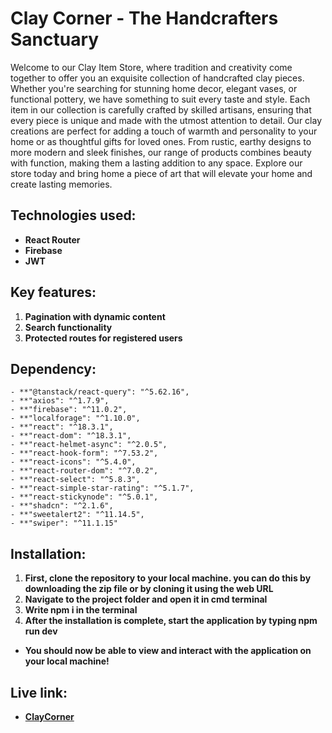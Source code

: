 # Clay Corner - The Handcrafters Sanctuary 

Welcome to our Clay Item Store, where tradition and creativity come together to offer you an exquisite collection of handcrafted clay pieces. Whether you're searching for stunning home decor, elegant vases, or functional pottery, we have something to suit every taste and style. Each item in our collection is carefully crafted by skilled artisans, ensuring that every piece is unique and made with the utmost attention to detail. Our clay creations are perfect for adding a touch of warmth and personality to your home or as thoughtful gifts for loved ones. From rustic, earthy designs to more modern and sleek finishes, our range of products combines beauty with function, making them a lasting addition to any space. Explore our store today and bring home a piece of art that will elevate your home and create lasting memories.

## Technologies used:
- **React Router**
- **Firebase**
- **JWT**

## Key features:
1. **Pagination with dynamic content**
2. **Search functionality**
3. **Protected routes for registered users**

## Dependency:
    - **"@tanstack/react-query": "^5.62.16",
    - **"axios": "^1.7.9",
    - **"firebase": "^11.0.2",
    - **"localforage": "^1.10.0",
    - **"react": "^18.3.1",
    - **"react-dom": "^18.3.1",
    - **"react-helmet-async": "^2.0.5",
    - **"react-hook-form": "^7.53.2",
    - **"react-icons": "^5.4.0",
    - **"react-router-dom": "^7.0.2",
    - **"react-select": "^5.8.3",
    - **"react-simple-star-rating": "^5.1.7",
    - **"react-stickynode": "^5.0.1",
    - **"shadcn": "^2.1.6",
    - **"sweetalert2": "^11.14.5",
    - **"swiper": "^11.1.15"

## Installation:
1. **First, clone the repository to your local machine. you can do this by downloading the zip file or by cloning it using the web URL**
2. **Navigate to the project folder and open it in cmd terminal**
3. **Write npm i in the terminal**
4. **After the installation is complete, start the application by typing npm run dev**

- **You should now be able to view and interact with the application on your local machine!**

##  Live link:
- **[ClayCorner](https://clay-corner.web.app)**
